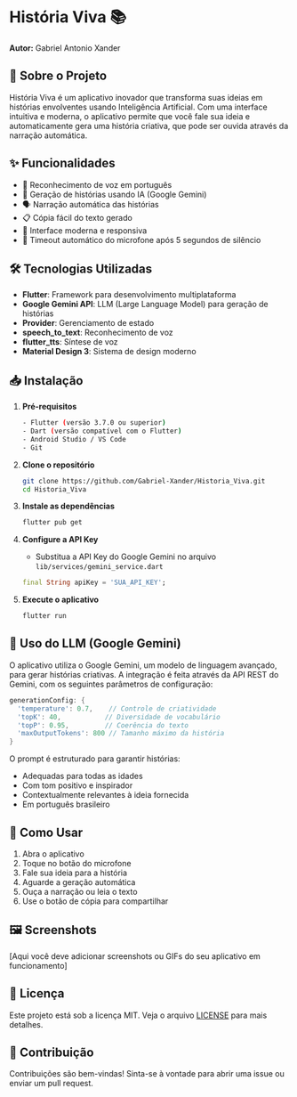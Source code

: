 # História Viva 📚

**Autor:** Gabriel Antonio Xander

## 📱 Sobre o Projeto

História Viva é um aplicativo inovador que transforma suas ideias em histórias envolventes usando Inteligência Artificial. Com uma interface intuitiva e moderna, o aplicativo permite que você fale sua ideia e automaticamente gera uma história criativa, que pode ser ouvida através da narração automática.

## ✨ Funcionalidades

- 🎤 Reconhecimento de voz em português
- 🤖 Geração de histórias usando IA (Google Gemini)
- 🗣️ Narração automática das histórias
- 📋 Cópia fácil do texto gerado
- 🎨 Interface moderna e responsiva
- 🔄 Timeout automático do microfone após 5 segundos de silêncio

## 🛠️ Tecnologias Utilizadas

- **Flutter**: Framework para desenvolvimento multiplataforma
- **Google Gemini API**: LLM (Large Language Model) para geração de histórias
- **Provider**: Gerenciamento de estado
- **speech_to_text**: Reconhecimento de voz
- **flutter_tts**: Síntese de voz
- **Material Design 3**: Sistema de design moderno

## 📥 Instalação

1. **Pré-requisitos**
   ```bash
   - Flutter (versão 3.7.0 ou superior)
   - Dart (versão compatível com o Flutter)
   - Android Studio / VS Code
   - Git
   ```

2. **Clone o repositório**
   ```bash
   git clone https://github.com/Gabriel-Xander/Historia_Viva.git
   cd Historia_Viva
   ```

3. **Instale as dependências**
   ```bash
   flutter pub get
   ```

4. **Configure a API Key**
   - Substitua a API Key do Google Gemini no arquivo `lib/services/gemini_service.dart`
   ```dart
   final String apiKey = 'SUA_API_KEY';
   ```

5. **Execute o aplicativo**
   ```bash
   flutter run
   ```

## 🤖 Uso do LLM (Google Gemini)

O aplicativo utiliza o Google Gemini, um modelo de linguagem avançado, para gerar histórias criativas. A integração é feita através da API REST do Gemini, com os seguintes parâmetros de configuração:

```dart
generationConfig: {
  'temperature': 0.7,    // Controle de criatividade
  'topK': 40,           // Diversidade de vocabulário
  'topP': 0.95,         // Coerência do texto
  'maxOutputTokens': 800 // Tamanho máximo da história
}
```

O prompt é estruturado para garantir histórias:
- Adequadas para todas as idades
- Com tom positivo e inspirador
- Contextualmente relevantes à ideia fornecida
- Em português brasileiro

## 🎯 Como Usar

1. Abra o aplicativo
2. Toque no botão do microfone
3. Fale sua ideia para a história
4. Aguarde a geração automática
5. Ouça a narração ou leia o texto
6. Use o botão de cópia para compartilhar

## 🖼️ Screenshots

[Aqui você deve adicionar screenshots ou GIFs do seu aplicativo em funcionamento]

## 📄 Licença

Este projeto está sob a licença MIT. Veja o arquivo [LICENSE](LICENSE) para mais detalhes.

## 🤝 Contribuição

Contribuições são bem-vindas! Sinta-se à vontade para abrir uma issue ou enviar um pull request.

